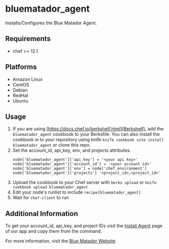 # bluematador_agent

Installs/Configures the Blue Matador Agent.

## Requirements

 * chef >= 12.1

## Platforms

 * Amazon Linux
 * CentOS
 * Debian
 * RedHat
 * Ubuntu

## Usage

 1. If you are using [https://docs.chef.io/berkshelf.html](Berkshelf), add the `bluematador_agent` cookbook to your Berksfile. You can also install the cookbook in to your repository using knife `knife cookbook site install bluematador_agent` or clone this repo.
 1. Set the account_id, api_key, env, and projects attributes.
    ```
    node['bluematador_agent']['api_key'] = '<your api key>'
    node['bluematador_agent']['account_id'] = '<your account id>'
    node['bluematador_agent']['env'] = node['chef_environment']
    node['bluematador_agent']['projects'] '<project_id>,<project_id>'
    ```
 1. Upload the cookbook to your Chef server with `berks upload` or `knife cookbook upload bluematador_agent`
 1. Edit your node's runlist to include `recipe[bluematador_agent]`
 1. Wait for `chef-client` to run

## Additional Information

To get your account_id, api_key, and project IDs visit the [Install Agent](https://app.bluematador.com/ur/app#/setup/integrations/linux) page of our app and copy them from the command.

For more information, visit the [Blue Matador Website](https://www.bluematador.com)
